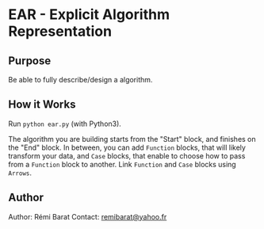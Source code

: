 # EAR - Explicit Algorithm Representation

## Purpose

Be able to fully describe/design a algorithm.

## How it Works

Run `python ear.py` (with Python3).

The algorithm you are building starts from the "Start" block, and
finishes on the "End" block.
In between, you can add `Function` blocks, that will likely transform
your data, and `Case` blocks, that enable to choose how to pass from
a `Function` block to another.
Link `Function` and `Case` blocks using `Arrows`.

## Author

Author: Rémi Barat
Contact: remibarat@yahoo.fr

